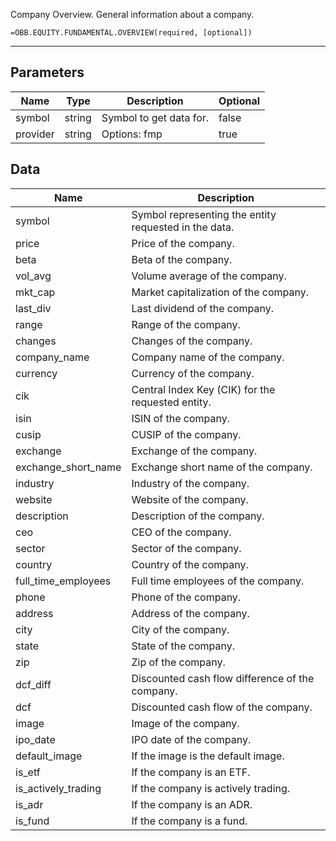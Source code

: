 <!-- markdownlint-disable MD041 -->

Company Overview. General information about a company.

```excel wordwrap
=OBB.EQUITY.FUNDAMENTAL.OVERVIEW(required, [optional])
```

---

## Parameters

| Name | Type | Description | Optional |
| ---- | ---- | ----------- | -------- |
| symbol | string | Symbol to get data for. | false |
| provider | string | Options: fmp | true |

## Data

| Name | Description |
| ---- | ----------- |
| symbol | Symbol representing the entity requested in the data.  |
| price | Price of the company.  |
| beta | Beta of the company.  |
| vol_avg | Volume average of the company.  |
| mkt_cap | Market capitalization of the company.  |
| last_div | Last dividend of the company.  |
| range | Range of the company.  |
| changes | Changes of the company.  |
| company_name | Company name of the company.  |
| currency | Currency of the company.  |
| cik | Central Index Key (CIK) for the requested entity.  |
| isin | ISIN of the company.  |
| cusip | CUSIP of the company.  |
| exchange | Exchange of the company.  |
| exchange_short_name | Exchange short name of the company.  |
| industry | Industry of the company.  |
| website | Website of the company.  |
| description | Description of the company.  |
| ceo | CEO of the company.  |
| sector | Sector of the company.  |
| country | Country of the company.  |
| full_time_employees | Full time employees of the company.  |
| phone | Phone of the company.  |
| address | Address of the company.  |
| city | City of the company.  |
| state | State of the company.  |
| zip | Zip of the company.  |
| dcf_diff | Discounted cash flow difference of the company.  |
| dcf | Discounted cash flow of the company.  |
| image | Image of the company.  |
| ipo_date | IPO date of the company.  |
| default_image | If the image is the default image.  |
| is_etf | If the company is an ETF.  |
| is_actively_trading | If the company is actively trading.  |
| is_adr | If the company is an ADR.  |
| is_fund | If the company is a fund.  |
